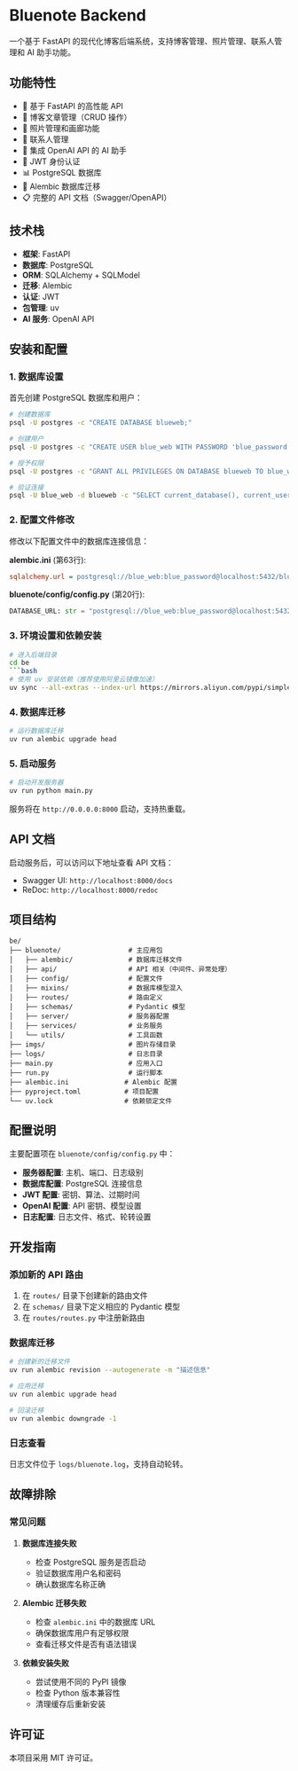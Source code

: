 # Bluenote Backend

一个基于 FastAPI 的现代化博客后端系统，支持博客管理、照片管理、联系人管理和 AI 助手功能。

## 功能特性

- 🚀 基于 FastAPI 的高性能 API
- 📝 博客文章管理（CRUD 操作）
- 📸 照片管理和画廊功能
- 👥 联系人管理
- 🤖 集成 OpenAI API 的 AI 助手
- 🔐 JWT 身份认证
- 📊 PostgreSQL 数据库
- 🔄 Alembic 数据库迁移
- 📋 完整的 API 文档（Swagger/OpenAPI）

## 技术栈

- **框架**: FastAPI
- **数据库**: PostgreSQL
- **ORM**: SQLAlchemy + SQLModel
- **迁移**: Alembic
- **认证**: JWT
- **包管理**: uv
- **AI 服务**: OpenAI API

## 安装和配置

### 1. 数据库设置

首先创建 PostgreSQL 数据库和用户：

```bash
# 创建数据库
psql -U postgres -c "CREATE DATABASE blueweb;"

# 创建用户
psql -U postgres -c "CREATE USER blue_web WITH PASSWORD 'blue_password';"

# 授予权限
psql -U postgres -c "GRANT ALL PRIVILEGES ON DATABASE blueweb TO blue_web;"

# 验证连接
psql -U blue_web -d blueweb -c "SELECT current_database(), current_user;"
```

### 2. 配置文件修改

修改以下配置文件中的数据库连接信息：

**alembic.ini** (第63行):
```ini
sqlalchemy.url = postgresql://blue_web:blue_password@localhost:5432/blueweb
```

**bluenote/config/config.py** (第20行):
```python
DATABASE_URL: str = "postgresql://blue_web:blue_password@localhost:5432/blueweb"
```

### 3. 环境设置和依赖安装

```bash
# 进入后端目录
cd be
```bash
# 使用 uv 安装依赖（推荐使用阿里云镜像加速）
uv sync --all-extras --index-url https://mirrors.aliyun.com/pypi/simple/
```

### 4. 数据库迁移

```bash
# 运行数据库迁移
uv run alembic upgrade head
```

### 5. 启动服务

```bash
# 启动开发服务器
uv run python main.py
```

服务将在 `http://0.0.0.0:8000` 启动，支持热重载。

## API 文档

启动服务后，可以访问以下地址查看 API 文档：

- Swagger UI: `http://localhost:8000/docs`
- ReDoc: `http://localhost:8000/redoc`

## 项目结构

```
be/
├── bluenote/                 # 主应用包
│   ├── alembic/              # 数据库迁移文件
│   ├── api/                  # API 相关（中间件、异常处理）
│   ├── config/               # 配置文件
│   ├── mixins/               # 数据库模型混入
│   ├── routes/               # 路由定义
│   ├── schemas/              # Pydantic 模型
│   ├── server/               # 服务器配置
│   ├── services/             # 业务服务
│   └── utils/                # 工具函数
├── imgs/                     # 图片存储目录
├── logs/                     # 日志目录
├── main.py                   # 应用入口
├── run.py                    # 运行脚本
├── alembic.ini              # Alembic 配置
├── pyproject.toml           # 项目配置
└── uv.lock                  # 依赖锁定文件
```

## 配置说明

主要配置项在 `bluenote/config/config.py` 中：

- **服务器配置**: 主机、端口、日志级别
- **数据库配置**: PostgreSQL 连接信息
- **JWT 配置**: 密钥、算法、过期时间
- **OpenAI 配置**: API 密钥、模型设置
- **日志配置**: 日志文件、格式、轮转设置

## 开发指南

### 添加新的 API 路由

1. 在 `routes/` 目录下创建新的路由文件
2. 在 `schemas/` 目录下定义相应的 Pydantic 模型
3. 在 `routes/routes.py` 中注册新路由

### 数据库迁移

```bash
# 创建新的迁移文件
uv run alembic revision --autogenerate -m "描述信息"

# 应用迁移
uv run alembic upgrade head

# 回滚迁移
uv run alembic downgrade -1
```

### 日志查看

日志文件位于 `logs/bluenote.log`，支持自动轮转。

## 故障排除

### 常见问题

1. **数据库连接失败**
   - 检查 PostgreSQL 服务是否启动
   - 验证数据库用户名和密码
   - 确认数据库名称正确

2. **Alembic 迁移失败**
   - 检查 `alembic.ini` 中的数据库 URL
   - 确保数据库用户有足够权限
   - 查看迁移文件是否有语法错误

3. **依赖安装失败**
   - 尝试使用不同的 PyPI 镜像
   - 检查 Python 版本兼容性
   - 清理缓存后重新安装

## 许可证

本项目采用 MIT 许可证。
